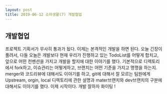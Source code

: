 ```yaml
---
layout: post
title: 2019-06-12 소마생활(7) 개발협업
---
```


## 개발협업

프로젝트 기획서가 무사히 통과가 됬다.
이제는 본격적인 개발을 하면 된다.
오늘 긴장이 풀려서, 다들 오늘은 개발보다 현재 우리가 진행하고 있는 TodoList를 어떻게 합치고, 앞으로 어떤 컨벤션을 가지고 개발을 할지에 대한 이야기를 했다.
기본적으로 디렉토리에서 fork하고, 이슈관리는 어떻게하고, 브랜치는 어떤 기준을 가지고 명명을 하는지.
merger와 코드리뷰에 대해서도 이야기를 하고, git에 대해서 잘 모르는 팀원에게 Upstream, orgin, local 디렉토리에 관한 설명과 mater브랜치와 dev브랜치의 구분에 대해서도 이야기를 했다.
이제 시작이다.
개발 잘하자 화이팅 !
